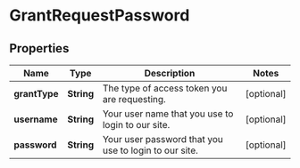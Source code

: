 
# GrantRequestPassword

## Properties
Name | Type | Description | Notes
------------ | ------------- | ------------- | -------------
**grantType** | **String** | The type of access token you are requesting. |  [optional]
**username** | **String** | Your user name that you use to login to our site. |  [optional]
**password** | **String** | Your user password that you use to login to our site. |  [optional]



